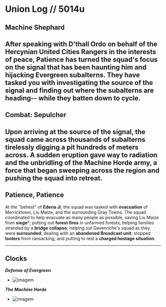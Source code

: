 # Union Log // 5014u
## Machine Shephard
After speaking with D'thall Ordo on behalf of the **Hercynian United Cities Rangers** in the interests of peace, Patience has turned the squad's focus on the signal that has been **haunting** him and **hijacking** Evergreen subalterns. They have tasked you with investigating the **source** of the signal and finding out where the subalterns are heading-- while they batten down to cycle.
---

## Combat: Sepulcher

Upon arriving at the source of the signal, the squad came across **thousands** of subalterns **tirelessly digging** a pit hundreds of meters across. A sudden **eruption** gave way to radiation and the unbridling of the **Machine Horde** army, a force that began sweeping across the region and pushing the squad into retreat.
---

## Patience, Patience

At the "behest" of **Edena Ji**, the squad was tasked with **evacuation** of Merricktown, Liu Maize, and the surrounding Gray Towns. The squad coordinated to help evacuate as many people as possible, saving Liu Maize from **siege***; putting out **forest fires** in unfarmed forests; helping families stranded by a **bridge collapse**; helping out Davenriche's squad as they were **surrounded**; dealing with an **abandoned Broadcast unit**; stopped **looters** from ransacking; and putting to rest a **charged hostage situation**.


---
## Clocks

***Defense of Evergreen***
- ![imagem](clocks/06/6clock_5.png)

***The Machine Horde***
- ![imagem](clocks/06/6clock_0.png)
